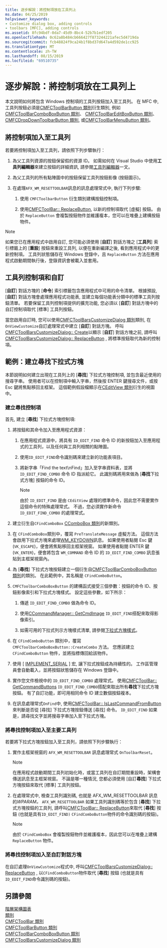 ```yaml
---
title: 逐步解說：將控制項放在工具列上
ms.date: 04/25/2019
helpviewer_keywords:
- Customize dialog box, adding controls
- toolbars [MFC], adding controls
ms.assetid: 8fc94bdf-0da7-45d9-8bc4-52b7b1edf205
ms.openlocfilehash: 0c62a8b484cb666427f873244221afec5d4719da
ms.sourcegitcommit: fcb48824f9ca24b1f8bd37d647a4d592de1cc925
ms.translationtype: MT
ms.contentlocale: zh-TW
ms.lasthandoff: 08/15/2019
ms.locfileid: "69510735"
---
```

# <a name="walkthrough-putting-controls-on-toolbars"></a>逐步解說：將控制項放在工具列上

本文說明如何將包含 Windows 控制項的工具列按鈕加入至工具列。 在 MFC 中, 工具列按鈕必須是[CMFCToolBarButton 類別](../mfc/reference/cmfctoolbarbutton-class.md)衍生類別, 例如[CMFCToolBarComboBoxButton 類別](../mfc/reference/cmfctoolbarcomboboxbutton-class.md)、 [CMFCToolBarEditBoxButton 類別](../mfc/reference/cmfctoolbareditboxbutton-class.md)、 [CMFCDropDownToolbarButton 類別](../mfc/reference/cmfcdropdowntoolbarbutton-class.md), 或[CMFCToolBarMenuButton 類別](../mfc/reference/cmfctoolbarmenubutton-class.md)。

## <a name="adding-controls-to-toolbars"></a>將控制項加入至工具列

若要將控制項加入至工具列，請依照下列步驟執行：

1. 為父工具列資源的按鈕保留假的資源 ID。 如需如何在 Visual Studio 中使用**工具列編輯器**來建立按鈕的詳細資訊, 請參閱[工具列編輯器](../windows/toolbar-editor.md)一文。

1. 為父工具列的所有點陣圖中的按鈕保留工具列按鈕影像 (按鈕圖示)。

1. 在處理`AFX_WM_RESETTOOLBAR`訊息的訊息處理常式中, 執行下列步驟:

   1. 使用 `CMFCToolbarButton` 衍生類別建構按鈕控制項。

   1. 使用[CMFCToolBar:: ReplaceButton](../mfc/reference/cmfctoolbar-class.md#replacebutton), 以新的控制項取代 [虛擬] 按鈕。 由於 `ReplaceButton` 會複製按鈕物件並維護複本，您可以在堆疊上建構按鈕物件。

> [!NOTE]
>  如果您已在應用程式中啟用自訂, 您可能必須使用 [**自訂**] 對話方塊之 [**工具列**] 索引標籤上的 [**重設**] 按鈕來重設工具列, 以便在重新編譯之後, 看到應用程式中的更新控制項。 工具列狀態儲存在 Windows 登錄中，且 `ReplaceButton` 方法在應用程式啟動期間執行後，登錄資訊會被載入並套用。

## <a name="toolbar-controls-and-customization"></a>工具列控制項和自訂

[**自訂**] 對話方塊的 [**命令**] 索引標籤包含應用程式中可用的命令清單。 根據預設, [**自訂**] 對話方塊會處理應用程式功能表, 並建立每個功能表分類中的標準工具列按鈕清單。 若要保留工具列控制項提供的擴充功能, 您必須以 [**自訂**] 對話方塊中的自訂控制項取代 [標準] 工具列按鈕。

當您啟用自訂時, 您可以使用[CMFCToolBarsCustomizeDialog 類別](../mfc/reference/cmfctoolbarscustomizedialog-class.md)類別, 在`OnViewCustomize`自訂處理常式中建立 [**自訂**] 對話方塊。 呼叫[CMFCToolBarsCustomizeDialog:: Create](../mfc/reference/cmfctoolbarscustomizedialog-class.md#create)以顯示 [**自訂**] 對話方塊之前, 請呼叫[CMFCToolBarsCustomizeDialog:: ReplaceButton](../mfc/reference/cmfctoolbarscustomizedialog-class.md#replacebutton) , 將標準按鈕取代為新的控制項。

## <a name="example-creating-a-find-combo-box"></a>範例：建立尋找下拉式方塊

本節說明如何建立出現在工具列上的 [**尋找**] 下拉式方塊控制項, 並包含最近使用的搜尋字串。 使用者可以在控制項中輸入字串，然後按 ENTER 鍵搜尋文件，或按 Esc 鍵將焦點移回主框架。 這個範例假設檔顯示在[CEditView 類別](../mfc/reference/ceditview-class.md)衍生的視圖中。

### <a name="creating-the-find-control"></a>建立尋找控制項

首先, 建立 [**尋找**] 下拉式方塊控制項:

1. 將按鈕和其命令加入至應用程式資源：

   1. 在應用程式資源中，將具有 `ID_EDIT_FIND` 命令 ID 的新按鈕加入至應用程式的工具列，以及任何與工具列相關的點陣圖。

   1. 使用`ID_EDIT_FIND`命令識別碼來建立新的功能表項目。

   1. 將新字串「Find the text\nFind」加入至字串資料表，並將`ID_EDIT_FIND_COMBO` 命令 ID 指派給它。 此識別碼將用來做為 [**尋找**下拉式方塊] 按鈕的命令 ID。

        > [!NOTE]
        > 由於 `ID_EDIT_FIND` 是由 `CEditView` 處理的標準命令，因此您不需要實作這個命令的特殊處理常式。  不過，您必須實作新命令 `ID_EDIT_FIND_COMBO` 的處理常式。

1. 建立衍生自`CFindComboBox` [CComboBox 類別](../mfc/reference/ccombobox-class.md)的新類別。

1. 在 `CFindComboBox`類別中，覆寫 `PreTranslateMessage` 虛擬方法。 這個方法會啟用下拉式方塊來處理[WM_KEYDOWN](/windows/win32/inputdev/wm-keydown)訊息。 如果使用者點閱 Esc 鍵 (`VK_ESCAPE`)，便會將焦點移回主框架視窗。 如果使用者點閱 ENTER 鍵 (`VK_ENTER`)，便會將包含 `WM_COMMAND` 命令 ID 的 `ID_EDIT_FIND_COMBO` 訊息張貼到主框架視窗內。

1. 為 [**尋找**] 下拉式方塊按鈕建立一個衍生自[CMFCToolBarComboBoxButton 類別](../mfc/reference/cmfctoolbarcomboboxbutton-class.md)的類別。 在此範例中，其名稱是 `CFindComboButton`。

1. `CMFCToolbarComboBoxButton` 的建構函式接受三個參數：按鈕的命令 ID、按鈕影像索引和下拉式方塊樣式。 設定這些參數，如下所示：

   1. 傳遞 `ID_EDIT_FIND_COMBO` 做為命令 ID。

   1. 使用[CCommandManager:: GetCmdImage](reference/internal-classes.md) `ID_EDIT_FIND`搭配來取得影像索引。

   1. 如需可用的下拉式列示方塊樣式清單, 請參閱[下拉式方塊樣式](../mfc/reference/styles-used-by-mfc.md#combo-box-styles)。

1. 在 `CFindComboButton` 類別中，覆寫 `CMFCToolbarComboBoxButton::CreateCombo` 方法。 您應該建立 `CFindComboButton` 物件，並將指標傳回給該物件。

1. 使用 [ [IMPLEMENT_SERIAL](../mfc/reference/run-time-object-model-services.md#implement_serial) ] 宏, 讓下拉式按鈕成為持續性的。 工作區管理員會自動載入，並將按鈕狀態儲存在 Windows 登錄中。

1. 實作您文件檢視中的 `ID_EDIT_FIND_COMBO` 處理常式。 使用[CMFCToolBar:: GetCommandButtons](../mfc/reference/cmfctoolbar-class.md#getcommandbuttons) `ID_EDIT_FIND_COMBO`搭配來取出所有**尋找**下拉式方塊按鈕。 有了自訂功能，即可用相同命令 ID 建立數個按鈕複本。

1. 在訊息處理常式`OnFind`中, 使用[CMFCToolBar:: IsLastCommandFromButton](../mfc/reference/cmfctoolbar-class.md#islastcommandfrombutton)來判斷是否從 [尋找] 下拉式方塊按鈕傳送 [尋找] 命令。 `ID_EDIT_FIND` 如果是，請尋找文字並將搜尋字串加入至下拉式方塊。

### <a name="adding-the-find-control-to-the-main-toolbar"></a>將尋找控制項加入至主要工具列

若要將下拉式方塊按鈕加入至工具列，請依照下列步驟執行：

1. 實作主框架視窗的 `AFX_WM_RESETTOOLBAR` 訊息處理常式 `OnToolbarReset`。

    > [!NOTE]
    > 在應用程式啟動期間工具列初始化時，或當工具列在自訂期間重設時，架構會傳送訊息至主框架視窗。 不論是哪一種情況, 您都必須使用 [自訂**尋找**] 下拉式方塊按鈕來取代 [標準] 工具列按鈕。

1. 在處理常式中, 檢查工具列識別碼, 也就是 AFX_WM_RESETTOOLBAR 訊息的*WPARAM。* `AFX_WM_RESETTOOLBAR` 如果工具列識別碼等於包含 [**尋找**] 下拉式方塊按鈕的工具列, 請呼叫[CMFCToolBar:: ReplaceButton](../mfc/reference/cmfctoolbar-class.md#replacebutton)來取代 [**尋找**] 按鈕 (也就是具有`ID_EDIT_FIND)` `CFindComboButton`物件的命令識別碼的按鈕)。

    > [!NOTE]
    > 由於 `CFindComboBox` 會複製按鈕物件並維護複本，因此您可以在堆疊上建構 `ReplaceButton` 物件。

### <a name="adding-the-find-control-to-the-customize-dialog-box"></a>將尋找控制項加入至自訂對話方塊

在自訂處理`OnViewCustomize`程式中, 呼叫[CMFCToolBarsCustomizeDialog:: ReplaceButton](../mfc/reference/cmfctoolbarscustomizedialog-class.md#replacebutton) , 以`CFindComboButton`物件取代 [**尋找**] 按鈕 (也就是具有`ID_EDIT_FIND`命令識別碼的按鈕)。

## <a name="see-also"></a>另請參閱

[階層架構圖表](../mfc/hierarchy-chart.md)<br/>
[類別](../mfc/reference/mfc-classes.md)<br/>
[CMFCToolBar 類別](../mfc/reference/cmfctoolbar-class.md)<br/>
[CMFCToolBarButton 類別](../mfc/reference/cmfctoolbarbutton-class.md)<br/>
[CMFCToolBarComboBoxButton 類別](../mfc/reference/cmfctoolbarcomboboxbutton-class.md)<br/>
[CMFCToolBarsCustomizeDialog 類別](../mfc/reference/cmfctoolbarscustomizedialog-class.md)

